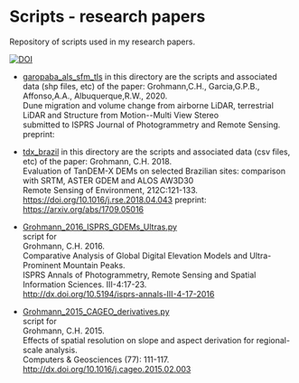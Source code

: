 # Scripts - research papers
Repository of scripts used in my research papers.

[![DOI](https://zenodo.org/badge/doi/10.5281/zenodo.3476779.svg)](http://dx.doi.org/10.5281/zenodo.3476779)

* [garopaba_als_sfm_tls](garopaba_als_sfm_tls)
in this directory are the scripts and associated data (shp files, etc) of the paper:
Grohmann,C.H., Garcia,G.P.B., Affonso,A.A., Albuquerque,R.W., 2020.  
Dune migration and volume change from airborne LiDAR, terrestrial LiDAR and Structure from Motion--Multi View Stereo  
submitted to ISPRS Journal of Photogrammetry and Remote Sensing.  
preprint: 


* [tdx_brazil](tdx_brazil)
in this directory are the scripts and associated data (csv files, etc) of the paper:
Grohmann, C.H. 2018.  
Evaluation of TanDEM-X DEMs on selected Brazilian sites: comparison with SRTM, ASTER GDEM and ALOS AW3D30  
Remote Sensing of Environment, 212C:121-133.  
https://doi.org/10.1016/j.rse.2018.04.043
preprint: https://arxiv.org/abs/1709.05016

* [Grohmann_2016_ISPRS_GDEMs_Ultras.py](Grohmann_2016_ISPRS_GDEMs_Ultras.py)  
script for  
Grohmann, C.H. 2016.  
Comparative Analysis of Global Digital Elevation Models and Ultra-Prominent Mountain Peaks.  
ISPRS Annals of Photogrammetry, Remote Sensing and Spatial Information Sciences. III-4:17-23.  
http://dx.doi.org/10.5194/isprs-annals-III-4-17-2016

* [Grohmann_2015_CAGEO_derivatives.py](Grohmann_2015_CAGEO_derivatives.py)  
script for  
Grohmann, C.H. 2015.  
Effects of spatial resolution on slope and aspect derivation for regional- scale analysis.  
Computers & Geosciences (77): 111-117.  
http://dx.doi.org/10.1016/j.cageo.2015.02.003  


